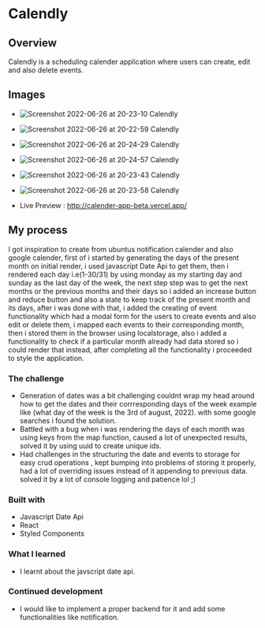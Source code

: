 # Calendly

## Overview

Calendly is a scheduling calender application where users can create, edit and also delete events.

## Images
- ![Screenshot 2022-06-26 at 20-23-10 Calendly](https://user-images.githubusercontent.com/53101939/175830727-ea9e0659-2991-4ec2-8d84-41ea3e07b148.png)

- ![Screenshot 2022-06-26 at 20-22-59 Calendly](https://user-images.githubusercontent.com/53101939/175830736-8dab5e92-0326-4dfd-b60f-f4ba94b2e33d.png)

- ![Screenshot 2022-06-26 at 20-24-29 Calendly](https://user-images.githubusercontent.com/53101939/175830769-ecd195b6-bed0-46fa-a737-424a9b339a40.png)

- ![Screenshot 2022-06-26 at 20-24-57 Calendly](https://user-images.githubusercontent.com/53101939/175830775-590c90f8-edb6-4c2b-9a64-7408a9b6b8da.png)

- ![Screenshot 2022-06-26 at 20-23-43 Calendly](https://user-images.githubusercontent.com/53101939/175830745-fc836257-3fd4-4edd-a622-fed8794065f8.png)

- ![Screenshot 2022-06-26 at 20-23-58 Calendly](https://user-images.githubusercontent.com/53101939/175830758-3210a16a-5f82-4de3-9290-63527891742d.png)


- Live Preview : http://calender-app-beta.vercel.app/


## My process

I got inspiration to create from ubuntus notification calender and also google calender, first of i started by generating the days of the present month on initial render, i used javascript Date Api to get them, then i rendered each day i.e(1-30/31) by using monday as my starting day and sunday as the last day of the week, the next step step was to get the next months or the previous months and their days so i added an increase button and reduce button and also a state to keep track of the present month and its days, after i was done with that, i added the creating of event functionality which had a modal form for the users to create events and also edit or delete them, i mapped each events to their corresponding month, then i stored them in the browser using localstorage, also i added a functionality to check if a particular month already had data stored so i could render that instead, after completing all the functionality i proceeded to style the application.

### The challenge

-   Generation of dates was a bit challenging couldnt wrap my head around how to get the dates and their corrresponding days of the week example like (what day of the week is the 3rd of august, 2022). with some google searches i found the solution.
-   Battled with a bug when i was rendering the days of each month was using keys from the map function, caused a lot of unexpected results, solved it by using uuid to create unique ids.
-   Had challenges in the structuring the date and events to storage for easy crud operations , kept bumping into problems of storing it properly, had a lot of overriding issues instead of it appending to previous data. solved it by a lot of console logging and patience lol ;)

### Built with

-   Javascript Date Api
-   React
-   Styled Components

### What I learned

-   I learnt about the javscript date api.

### Continued development

-   I would like to implement a proper backend for it and add some functionalities like notification.
